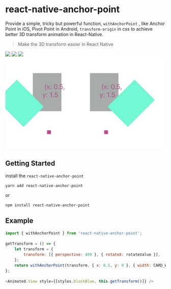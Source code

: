 # react-native-anchor-point


Provide a simple, tricky but powerful function, `withAnchorPoint` , like Anchor Point in iOS, Pivot Point in Android, `transform-origin` in css to achieve better 3D transform animation in React-Native. 

> Make the 3D transform easier in React Native

![](./res/rotateZ.gif)
![](./res/rotateXY.gif)
![](./res/rotate.gif)
![](./res/external_point.png)
## Getting Started 

install the `react-native-anchor-point` 

```
yarn add react-native-anchor-point
```
or 
```
npm install react-native-anchor-point
```

## Example 

```javascript
import { withAnchorPoint } from 'react-native-anchor-point';

getTransform = () => {
    let transform = {
        transform: [{ perspective: 400 }, { rotateX: rotateValue }],
    };
    return withAnchorPoint(transform, { x: 0.5, y: 0 }, { width: CARD_WIDTH, height: CARD_HEIGHT });
};
    
<Animated.View style={[styles.blockBlue, this.getTransform()]} />
```
